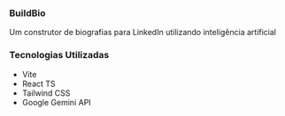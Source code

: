 ### BuildBio

Um construtor de biografias para LinkedIn utilizando inteligência artificial

### Tecnologias Utilizadas

-   Vite
-   React TS
-   Tailwind CSS
-   Google Gemini API
